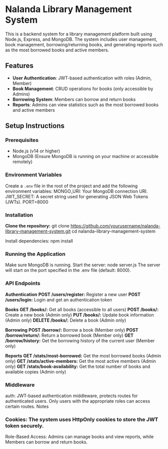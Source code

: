 # Nalanda Library Management System

This is a backend system for a library management platform built using Node.js, Express, and MongoDB. The system includes user management, book management, borrowing/returning books, and generating reports such as the most borrowed books and active members.

## Features

- **User Authentication**: JWT-based authentication with roles (Admin, Member)
- **Book Management**: CRUD operations for books (only accessible by Admins)
- **Borrowing System**: Members can borrow and return books
- **Reports**: Admins can view statistics such as the most borrowed books and active members

## Setup Instructions

### Prerequisites

- Node.js (v14 or higher)
- MongoDB (Ensure MongoDB is running on your machine or accessible remotely)

### Environment Variables
Create a `.env` file in the root of the project and add the following environment variables:
MONGO_URI: Your MongoDB connection URI.
JWT_SECRET: A secret string used for generating JSON Web Tokens (JWTs).
PORT=8000


### Installation

**Clone the repository:**
git clone https://github.com/yourusername/nalanda-library-management-system.git
cd nalanda-library-management-system

Install dependencies:
npm install

### Running the Application
Make sure MongoDB is running.
Start the server:
node server.js
The server will start on the port specified in the .env file (default: 8000).


### API Endpoints

**Authentication**
**POST /users/register:** Register a new user
**POST /users/login:** Login and get an authentication token

**Books**
**GET /books/:** Get all books (accessible to all users)
**POST /books/:** Create a new book (Admin only)
**PUT /books/:** Update book information (Admin only)
**DELETE /books/:** Delete a book (Admin only)

**Borrowing**
**POST /borrow/:** Borrow a book (Member only)
**POST /borrow/return/:** Return a borrowed book (Member only)
**GET /borrow/history:** Get the borrowing history of the current user (Member only)

**Reports**
**GET /stats/most-borrowed:** Get the most borrowed books (Admin only)
**GET /stats/active-members:** Get the most active members (Admin only)
**GET /stats/book-availability:** Get the total number of books and available copies (Admin only)


### Middleware
auth: JWT-based authentication middleware, protects routes for authenticated users. Only users with the appropriate roles can access certain routes.
Notes

### Cookies: The system uses HttpOnly cookies to store the JWT token securely.
Role-Based Access: Admins can manage books and view reports, while Members can borrow and return books.
